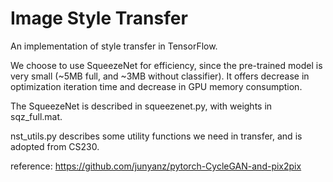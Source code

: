 # Image Style Transfer

An implementation of style transfer in TensorFlow.

We choose to use SqueezeNet for efficiency, since the pre-trained model is very small (~5MB full, and ~3MB without classifier). It offers decrease in optimization iteration time and decrease in GPU memory consumption.

The SqueezeNet is described in squeezenet.py, with weights in sqz_full.mat. 

nst_utils.py describes some utility functions we need in transfer, and is adopted from CS230.

reference: https://github.com/junyanz/pytorch-CycleGAN-and-pix2pix
